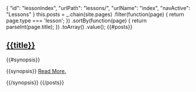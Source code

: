 <data>
{
    "id": "lessonIndex",
    "urlPath": "lessons/",
    "urlName": "index",
    "navActive": "Lessons"
}
</data>
<js>
this.posts = _.chain(site.pages)
                .filter(function(page) {
                    return page.type === 'lesson';
                })
                .sortBy(function(page) {
                    return parseInt(page.title);
                })
                .toArray()
                .value();
</js>
{{#posts}}
    <hgroup>
        <a href="~{{urlFull}}">
            <h2>{{title}}</h2>
        </a>
    </hgroup>
    {{#synopsis}}
        <p>{{synopsis}} <a href="~{{urlFull}}">Read More.</a></p>
    {{/synopsis}}
{{/posts}}
